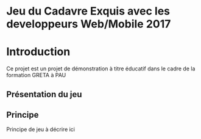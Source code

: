 # Jeu du Cadavre Exquis avec les developpeurs Web/Mobile 2017
# Introduction
Ce projet est un projet de démonstration à titre éducatif dans le cadre de la formation GRETA à PAU

## Présentation du jeu
## Principe
Principe de jeu à décrire ici


